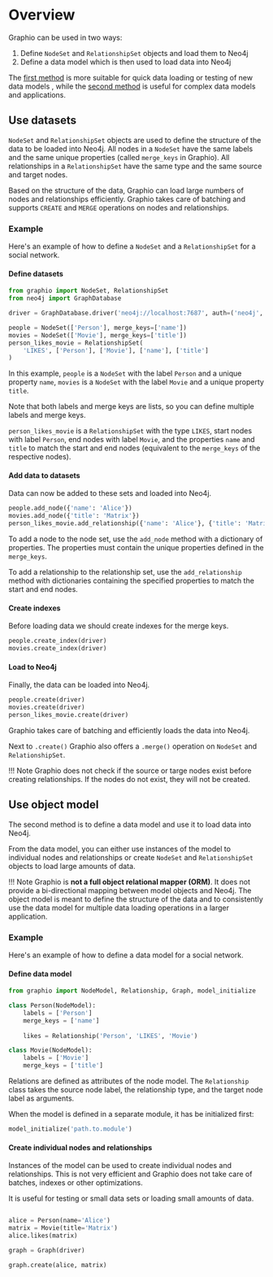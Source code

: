 # Overview

Graphio can be used in two ways:

1. Define `NodeSet` and `RelationshipSet` objects and load them to Neo4j
2. Define a data model which is then used to load data into Neo4j

The [first method](#use-datasets) is more suitable for quick data loading or testing of new data models
, while the [second method](#use-object-model) is useful for complex data models and applications.

## Use datasets

`NodeSet` and `RelationshipSet` objects are used to define the structure of the
data to be loaded into Neo4j. All nodes in a `NodeSet` have the same labels and
the same unique properties (called `merge_keys` in Graphio). All relationships in a
`RelationshipSet` have the same type and the same source and target nodes.

Based on the structure of the data, Graphio can load large numbers of nodes and relationships
efficiently. Graphio takes care of batching and supports `CREATE` and `MERGE` operations
on nodes and relationships.

### Example

Here's an example of how to define a `NodeSet` and a `RelationshipSet` for a social network.

#### Define datasets

```python
from graphio import NodeSet, RelationshipSet
from neo4j import GraphDatabase

driver = GraphDatabase.driver('neo4j://localhost:7687', auth=('neo4j', 'password'))

people = NodeSet(['Person'], merge_keys=['name'])
movies = NodeSet(['Movie'], merge_keys=['title'])
person_likes_movie = RelationshipSet(
    'LIKES', ['Person'], ['Movie'], ['name'], ['title']
)
```

In this example, `people` is a `NodeSet` with the label `Person` and a unique property `name`,
`movies` is a `NodeSet` with the label `Movie` and a unique property `title`.

Note that both labels and merge keys are lists, so you can define multiple labels and merge keys.

`person_likes_movie` is a `RelationshipSet` with the type `LIKES`, start nodes with label `Person`,
end nodes with label `Movie`, and the properties `name` and `title` to match the start and end nodes 
(equivalent to the `merge_keys` of the respective nodes).

#### Add data to datasets
Data can now be added to these sets and loaded into Neo4j.

```python
people.add_node({'name': 'Alice'})
movies.add_node({'title': 'Matrix'})
person_likes_movie.add_relationship({'name': 'Alice'}, {'title': 'Matrix'})
```

To add a node to the node set, use the `add_node` method with a dictionary of properties. The properties must
contain the unique properties defined in the `merge_keys`.

To add a relationship to the relationship set, use the `add_relationship` method 
with dictionaries containing the specified properties to match the start and end nodes.

#### Create indexes
Before loading data we should create indexes for the merge keys.

```python
people.create_index(driver)
movies.create_index(driver)
``` 

#### Load to Neo4j
Finally, the data can be loaded into Neo4j.

```python
people.create(driver)
movies.create(driver)
person_likes_movie.create(driver)
```

Graphio takes care of batching and efficiently loads the data into Neo4j.

Next to `.create()` Graphio also offers a `.merge()` operation on `NodeSet` and `RelationshipSet`.

!!! Note
    Graphio does not check if the source or targe nodes exist before creating relationships.
    If the nodes do not exist, they will not be created.


## Use object model

The second method is to define a data model and use it to load data into Neo4j.

From the data model, you can either use instances of the model to 
individual nodes and relationships or create `NodeSet` and `RelationshipSet` 
objects to load large amounts of data. 

!!! Note
    Graphio is __not a full object relational mapper (ORM)__. It does not provide a bi-directional mapping between model objects and Neo4j.
    The object model is meant to define the structure of the data and 
    to consistently use the data model for multiple data loading operations in a larger application.

### Example

Here's an example of how to define a data model for a social network.

#### Define data model

```python
from graphio import NodeModel, Relationship, Graph, model_initialize

class Person(NodeModel):
    labels = ['Person']
    merge_keys = ['name']
    
    likes = Relationship('Person', 'LIKES', 'Movie')

class Movie(NodeModel):
    labels = ['Movie']
    merge_keys = ['title']
```
Relations are defined as attributes of the node model. The `Relationship` class takes the source 
node label, the relationship type, and the target node label as arguments.

When the model is defined in a separate module, it has be initialized first:

```python
model_initialize('path.to.module')
```

#### Create individual nodes and relationships
Instances of the model can be used to create individual nodes and relationships. This is not very efficient and Graphio does not take care of 
batches, indexes or other optimizations.

It is useful for testing or small data sets or loading small amounts of data.

```python

alice = Person(name='Alice')
matrix = Movie(title='Matrix')
alice.likes(matrix)

graph = Graph(driver)

graph.create(alice, matrix)
```